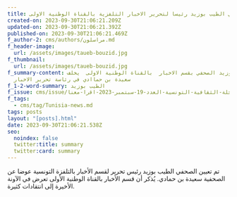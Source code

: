 ```yaml
---
title: تعيين الصحفي الطيب بوزيد رئيسا لتحرير الاخبار التلفزية بالقناة الوطنية الاولى
created-on: 2023-09-30T21:06:21.209Z
updated-on: 2023-09-30T21:06:21.392Z
published-on: 2023-09-30T21:06:21.469Z
f_author-2: cms/authors/مراسلون.md
f_header-image:
  url: /assets/images/taueb-bouzid.jpg
f_thumbnail:
  url: /assets/images/taueb-bouzid.jpg
f_summary-content: الطيب بوزيد الصحفي بقسم الاخبار  بالقناة الوطنية الاولى  يخلف
  سعيدة بن حماادي في رئاسة تحرير الاخبار
f_1-2-word-summary: الطيب بوزيد
f_issue: cms/issue/مجلة-الثقافية-التونسية-العدد-19-سبتمبر-2023-اقرا-معنا.md
f_tags:
  - cms/tag/Tunisia-news.md
tags: posts
layout: "[posts].html"
date: 2023-09-30T21:06:21.538Z
seo:
  noindex: false
  twitter:title: summary
  twitter:card: summary
---
```

تم تعيين الصحفي الطيب بوزيد رئيس تحرير لقسم الأخبار بالتلفزة التونسية عوضا عن الصحفية سعيدة بن حمادي. يُذكر أن قسم الأخبار بالقناة الوطنية الأولى تعرض في الآونة الأخيرة إلى انتقادات كثيرة.